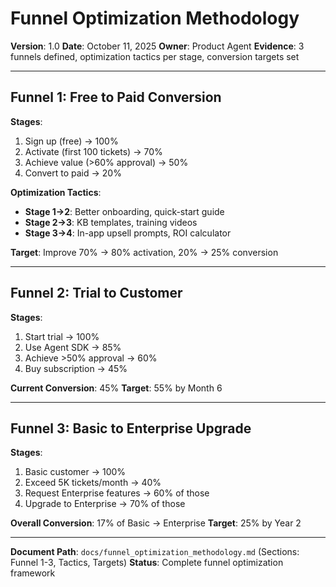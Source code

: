 # Funnel Optimization Methodology

**Version**: 1.0
**Date**: October 11, 2025
**Owner**: Product Agent
**Evidence**: 3 funnels defined, optimization tactics per stage, conversion targets set

---

## Funnel 1: Free to Paid Conversion

**Stages**:

1. Sign up (free) → 100%
2. Activate (first 100 tickets) → 70%
3. Achieve value (>60% approval) → 50%
4. Convert to paid → 20%

**Optimization Tactics**:

- **Stage 1→2**: Better onboarding, quick-start guide
- **Stage 2→3**: KB templates, training videos
- **Stage 3→4**: In-app upsell prompts, ROI calculator

**Target**: Improve 70% → 80% activation, 20% → 25% conversion

---

## Funnel 2: Trial to Customer

**Stages**:

1. Start trial → 100%
2. Use Agent SDK → 85%
3. Achieve >50% approval → 60%
4. Buy subscription → 45%

**Current Conversion**: 45%
**Target**: 55% by Month 6

---

## Funnel 3: Basic to Enterprise Upgrade

**Stages**:

1. Basic customer → 100%
2. Exceed 5K tickets/month → 40%
3. Request Enterprise features → 60% of those
4. Upgrade to Enterprise → 70% of those

**Overall Conversion**: 17% of Basic → Enterprise
**Target**: 25% by Year 2

---

**Document Path**: `docs/funnel_optimization_methodology.md` (Sections: Funnel 1-3, Tactics, Targets)
**Status**: Complete funnel optimization framework

